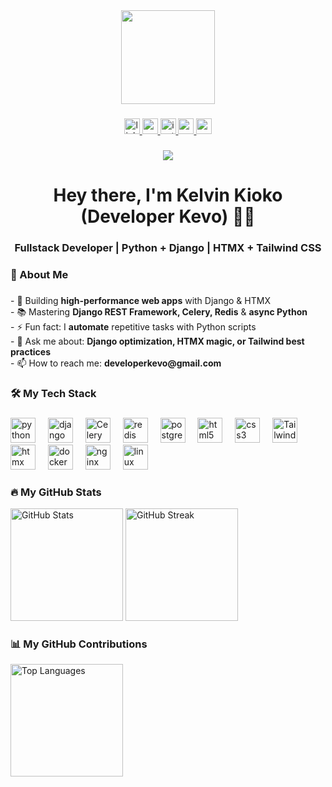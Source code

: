 <div align="center">
  <img height="150" src="https://media.giphy.com/media/v1.Y2lkPTc5MGI3NjExcDk1dWQ5Y2V0Z3F6b2J5N2R4ZzV6Y2JmNnRlY3BqdmRlYzZ0eWZ0eSZlcD12MV9pbnRlcm5hbF9naWZfYnlfaWQmY3Q9cw/M9gbBd9nbDrOTu1Mqx/giphy.gif"  />
</div>

###

<div align="center">
  <a href="https://www.linkedin.com/in/kelvin-kimanthi-a06959269/" target="_blank">
    <img src="https://img.shields.io/static/v1?message=LinkedIn&logo=linkedin&label=&color=0077B5&logoColor=white&labelColor=&style=for-the-badge" height="25" alt="linkedin logo" />
  </a>
  <a href="https://x.com/DeveloperKevo" target="_blank">
    <img src="https://img.shields.io/static/v1?message=X&logo=x&label=&color=000000&logoColor=white&labelColor=&style=for-the-badge" height="25" alt="x logo" />
  </a>
  <a href="https://www.instagram.com/dev_kevo/" target="_blank">
    <img src="https://img.shields.io/static/v1?message=Instagram&logo=instagram&label=&color=E4405F&logoColor=white&labelColor=&style=for-the-badge" height="25" alt="instagram logo" />
  </a>
  <a href="https://kevo.wakalilabs.com" target="_blank">
    <img src="https://img.shields.io/static/v1?message=Portfolio&logo=vercel&label=&color=000000&logoColor=white&labelColor=&style=for-the-badge" height="25" alt="portfolio logo" />
  </a>
  <a href="mailto:developerkevo@gmail.com" target="_blank">
    <img src="https://img.shields.io/static/v1?message=Gmail&logo=gmail&label=&color=D14836&logoColor=white&labelColor=&style=for-the-badge" height="25" alt="gmail logo" />
  </a>
</div>

###

<div align="center">
  <img src="https://visitor-badge.laobi.icu/badge?page_id=DeveloperKevo.DeveloperKevo&"  />
</div>

###

<h1 align="center">Hey there, I'm Kelvin Kioko (Developer Kevo) 👨‍💻</h1>
<h3 align="center">Fullstack Developer | Python + Django | HTMX + Tailwind CSS</h3>

###

<h3 align="left">🚀  About Me</h3>

###

<p align="left">
  - 🔭 Building <strong>high-performance web apps</strong> with Django & HTMX<br>
  - 📚 Mastering <strong>Django REST Framework, Celery, Redis</strong> & <strong>async Python</strong><br>
  - ⚡ Fun fact: I <strong>automate</strong> repetitive tasks with Python scripts<br>
  - 💬 Ask me about: <strong>Django optimization, HTMX magic, or Tailwind best practices</strong><br>
  - 📫 How to reach me: <strong>developerkevo@gmail.com</strong>
</p>

###

<h3 align="left">🛠️ My Tech Stack</h3>

###

<div align="left">
  <!-- Backend -->
  <img src="https://cdn.jsdelivr.net/gh/devicons/devicon/icons/python/python-original.svg" height="40" alt="python logo" />
  <img width="12" />
  <img src="https://cdn.jsdelivr.net/gh/devicons/devicon/icons/django/django-plain.svg" height="40" alt="django logo" />
  <img width="12" />
  <img src="https://www.svgrepo.com/show/475179/celery.svg" height="40" alt="Celery logo" />
  <img width="12" />
  <img src="https://cdn.jsdelivr.net/gh/devicons/devicon/icons/redis/redis-original.svg" height="40" alt="redis logo" />
  <img width="12" />
  <img src="https://cdn.jsdelivr.net/gh/devicons/devicon/icons/postgresql/postgresql-original.svg" height="40" alt="postgresql logo" />
  <img width="12" />
  <!-- Frontend -->
  <img src="https://cdn.jsdelivr.net/gh/devicons/devicon/icons/html5/html5-original.svg" height="40" alt="html5 logo" />
  <img width="12" />
  <img src="https://cdn.jsdelivr.net/gh/devicons/devicon/icons/css3/css3-original.svg" height="40" alt="css3 logo" />
  <img width="12" />
  <img src="https://upload.wikimedia.org/wikipedia/commons/d/d5/Tailwind_CSS_Logo.svg" height="40" alt="Tailwind CSS logo" />
  <img width="12" />
  <img src="https://img.shields.io/badge/HTMX-5A0FC8?logo=htmx&logoColor=white&style=flat" height="40" alt="htmx logo" />
  <img width="12" />
  <!-- DevOps -->
  <img src="https://cdn.jsdelivr.net/gh/devicons/devicon/icons/docker/docker-plain.svg" height="40" alt="docker logo" />
  <img width="12" />
  <img src="https://cdn.jsdelivr.net/gh/devicons/devicon/icons/nginx/nginx-original.svg" height="40" alt="nginx logo" />
  <img width="12" />
  <img src="https://cdn.jsdelivr.net/gh/devicons/devicon/icons/linux/linux-original.svg" height="40" alt="linux logo" />
</div>

###

<h3 align="left">🔥 My GitHub Stats</h3>

<div align="left">
  <img src="https://github-readme-stats.vercel.app/api?username=dev-Kevo&show_icons=true&theme=react" alt="GitHub Stats" height="180"/>
  <img src="https://github-readme-streak-stats.herokuapp.com?user=dev-Kevo&theme=react&hide_border=false" alt="GitHub Streak" height="180"/>
</div>

<h3 align="left">📊 My GitHub Contributions</h3>

<div align="left">
  <img src="https://github-readme-stats.vercel.app/api/top-langs/?username=dev-Kevo&layout=compact&theme=react" alt="Top Languages" height="180"/>
</div>
